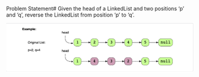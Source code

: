 Problem Statement#
Given the head of a LinkedList and two positions ‘p’ and ‘q’, reverse the LinkedList from position ‘p’ to ‘q’.

<img src = "../Assets/Screen Shot 2022-05-04 at 2.46.20 PM.png">

